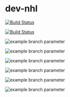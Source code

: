 # dev-nhl 

[![Build Status](https://dev.azure.com/vujo3/nhl/_apis/build/status/Qutianer.dev-sch%20(1)?branchName=main)](https://dev.azure.com/vujo3/nhl/_build/latest?definitionId=4&branchName=main)

[![Build Status](https://dev.azure.com/vujo3/nhl/_apis/build/status/Qutianer.dev-sch?branchName=dev)](https://dev.azure.com/vujo3/nhl/_build/latest?definitionId=3&branchName=dev)

![example branch parameter](https://github.com/Qutianer/dev-sch/actions/workflows/release.yaml/badge.svg)

![example branch parameter](https://github.com/Qutianer/dev-sch/actions/workflows/release.yaml/badge.svg?branch=main)

![example branch parameter](https://github.com/Qutianer/dev-sch/actions/workflows/release.yaml/badge.svg?branch=dev)

![example branch parameter](https://github.com/Qutianer/dev-sch/actions/workflows/docker.yaml/badge.svg)

![example branch parameter](https://github.com/Qutianer/dev-sch/actions/workflows/docker.yaml/badge.svg?branch=main)

![example branch parameter](https://github.com/Qutianer/dev-sch/actions/workflows/docker.yaml/badge.svg?branch=dev)

